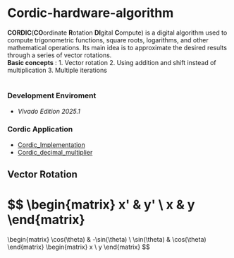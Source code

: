 # Cordic-hardware-algorithm
**CORDIC**(**CO**ordinate **R**otation **DI**gital **C**ompute) is a digital algorithm used to compute trigonometric functions, square roots, logarithms, and other mathematical operations. Its main idea is to approximate the desired results through a series of vector rotations.  
**Basic concepts** : 1. Vector rotation 2. Using addition and shift instead of multiplication 3. Multiple iterations  
# 
### Development Enviroment 
- *Vivado Edition 2025.1*
### Cordic Application
- [Cordic_Implementation](./cordic)
- [Cordic_decimal_multiplier](./cordic_decimal_multiplier)
 
## Vector Rotation  

$$
\begin{matrix}
x' & y' \\
x & y
\end{matrix}
=
\begin{matrix}
\cos(\theta) & -\sin(\theta) \\
\sin(\theta) & \cos(\theta)
\end{matrix}
\begin{matrix}
x \\
y
\end{matrix}
$$






